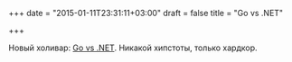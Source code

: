 +++
date = "2015-01-11T23:31:11+03:00"
draft = false
title = "Go vs .NET"

+++

<p>Новый холивар: <a href="http://jbeckwith.com/2015/01/04/comparing-go-and-dotnet/">Go vs .NET</a>. Никакой хипстоты, только хардкор.</p>

